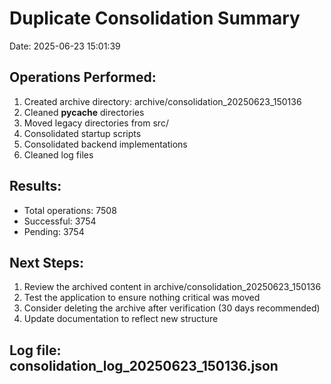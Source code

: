 
# Duplicate Consolidation Summary
Date: 2025-06-23 15:01:39

## Operations Performed:
1. Created archive directory: archive/consolidation_20250623_150136
2. Cleaned __pycache__ directories
3. Moved legacy directories from src/
4. Consolidated startup scripts
5. Consolidated backend implementations
6. Cleaned log files

## Results:
- Total operations: 7508
- Successful: 3754
- Pending: 3754

## Next Steps:
1. Review the archived content in archive/consolidation_20250623_150136
2. Test the application to ensure nothing critical was moved
3. Consider deleting the archive after verification (30 days recommended)
4. Update documentation to reflect new structure

## Log file: consolidation_log_20250623_150136.json
